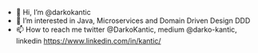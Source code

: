 - 👋 Hi, I’m @darkokantic
- 👀 I’m interested in Java, Microservices and Domain Driven Design DDD  
- 📫 How to reach me twitter @DarkoKantic, medium @darko-kantic, linkedin https://www.linkedin.com/in/kantic/

<!---
darkokantic/darkokantic is a ✨ special ✨ repository because its `README.md` (this file) appears on your GitHub profile.
You can click the Preview link to take a look at your changes.
--->

